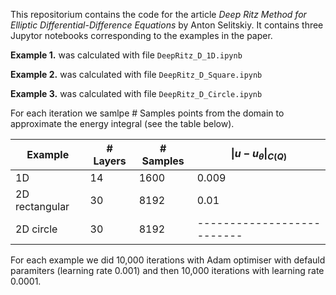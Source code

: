 This repositorium contains the code for the article *Deep Ritz Method for Elliptic Differential-Difference Equations* by Anton Selitskiy. It contains three Jupytor notebooks corresponding to the examples in the paper.

**Example 1.** was calculated with file `DeepRitz_D_1D.ipynb`  

**Example 2.** was calculated with file `DeepRitz_D_Square.ipynb`

**Example 3.** was calculated with file `DeepRitz_D_Circle.ipynb`

For each iteration we samlpe # Samples points from the domain to approximate the energy integral (see the table below).

| Example        | **# Layers** | **# Samples** | $\|u-u_\theta\|_{C(Q)}$ |
|----------------|--------------|---------------|-----------------------------|
| 1D             | 14           | 1600          | 0.009                       |
| 2D rectangular | 30           | 8192          | 0.01                        |
| 2D circle      | 30           | 8192          | --------------------------                         |

For each example we did 10,000 iterations with Adam optimiser with defauld paramiters (learning rate 0.001) and then 10,000 iterations with learning rate 0.0001.
